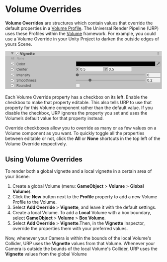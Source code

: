 # Volume Overrides

__Volume Overrides__ are structures which contain values that override the default properties in a [Volume Profile](Volume-Profile.html). The Universal Render Pipeline (URP) uses these Profiles within the [Volume](Volumes.html) framework. For example, you could use a Volume Override in your Unity Project to darken the outside edges of yours Scene. 

![__Vignette__ is an example of a Volume Override.](Images/Inspectors/Vignette.png)

Each Volume Override property has a checkbox on its left. Enable the checkbox to make that property editable. This also tells URP to use that property for this Volume component rather than the default value. If you disable the checkbox, URP ignores the property you set and uses the Volume’s default value for that property instead.

Override checkboxes allow you to override as many or as few values on a Volume component as you want. To quickly toggle all the properties between editable or not, click the __All__ or __None__ shortcuts in the top left of the Volume Override respectively. 

## Using Volume Overrides

To render both a global vignette and a local vignette in a certain area of your Scene:

1. Create a global Volume (menu: __GameObject__ &gt; __Volume__ &gt; __Global Volume__).
2. Click the **New** button next to the **Profile** property to add a new Volume Profile to the Volume.
3. Select __Add Override__ > __Vignette__, and leave it with the default settings.
4. Create a local Volume. To add a **Local** Volume with a box boundary, select __GameObject__ &gt; __Volume__ &gt; __Box Volume__.
5. Select __Add Override__ &gt; __Vignette__.Then, in the __Vignette__ Inspector, override the properties them with your preferred values.

Now, whenever your Camera is within the bounds of the local Volume's Collider, URP uses the __Vignette__ values from that Volume. Whenever your Camera is outside the bounds of the local Volume's Collider, URP uses the __Vignette__ values from the global Volume